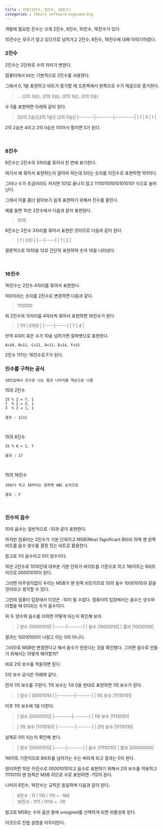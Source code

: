 ```yaml
---
title : 진법(2진수, 8진수, 16진수)
categories : theory software-engineering
---
```


개발에 필요한 진수는 크게 2진수, 8진수, 10진수, 16진수가 있다.

10진수는 모두가 알고 있으므로 넘어가고 2진수, 8진수, 16진수에 대해 이야기하겠다.


### 2진수

2진수는 2단위로 수의 자리가 변한다.


컴퓨터에서 bit는 기본적으로 2진수를 사용한다. 

그래서 0, 1을 표현하고 비트가 증가할 때 오른쪽에서 왼쪽으로 수가 제곱으로 증가한다.

> ....(2의 3승), (2의 2승), (2의 1승), (2의 0승)

수 5를 표현하면 아래와 같이 된다.

> |(2의 2승)|(2의 1승)| (2의 0승)|
  |--------|---------|----------|
  |  1     |     0   |    1     | 
                 

2의 2승은 4이고 2의 0승은 1이어서 합치면 5가 된다.

<br>

### 8진수

8진수는 2진수의 3자리를 묶어서 한 번에 표기한다.

여기서 왜 묶어서 표현하는지 알아야 하는데 5라는 숫자를 이진수로 표현하면 101이다.

그러나 수가 조금이라도 커지면 101로 끝나지 않고 1111011010101010101 식으로 늘어난다.

그래서 이를 좀더 알아보기 쉽게 표현하기 위해서 진수를 올린다.

예를 들면 10은 2진수에서 다음과 같이 표현된다. 

> 1010

8진수는 2진수 3자리를 묶어서 표현한 것이므로 다음과 같이 된다.

> | 1 | 010 |
  |---|-----|
  | 1 |  2  |

결론적으로 1010을 12로 간단히 표현하여 숫자 10을 나타낸다.

<br>

### 16진수

16진수는 2진수 4자리를 묶어서 표현한다.

100이라는 숫자를 2진수로 변경하면 다음과 같다.

> 1110100

위 2진수의 각자리를 4자리씩 묶어서 표현하면 16진수가 된다.

> | 111 | 0100 |
  |-----|------|
  | 7   |  4   |


만약 4자리 묶은 수가 10을 넘어가면 알파벳으로 표현한다.

`A=10, B=11, C=12, D=13, E=14, F=15`

2진수 1111는 16진수로 F가 된다.



### 진수를 구하는 공식

`10진값에서 진수로 나눈 몫과 나머지를 역순으로 나열`

15의 2진수
```
15 % 2 = 7, 1
7  % 2 = 3, 1
3  % 2 = 1, 1

결과 : 1111
```

<br>

15의 8진수
```
15 % 8 = 1, 7

결과 : 17
```


<br>

15의 16진수
```
16보다 작고 10부터는 알파벳 ABC 순이므로

결과 : F
```

<br>

### 진수의 음수

10의 음수는 일반적으로 -10과 같이 표현한다.

하지만 컴퓨터는 2진수가 기본 단위이고 MSB(Most Significant Bit)라 하여 맨 왼쪽 비트를 음수 양수를 결정 짓는 비트로 활용한다.

참고로 1이 음수이고 0이 양수이다.

10은 2진수로 1010인데 대부분 기본 단위가 바이트를 기준으로 하고 1바이트는 8비트이므로 00001010이 된다.

그러면 아무생각없이 우리는 MSB가 맨 왼쪽 비트이므로 10의 음수  10001010과 같을 것이라고 생각할 수 있다.

그런데 컴퓨터 입장에서 이것은 -10이 될 수없다. 컴퓨터의 입장에서는 음수는 양수와 더했을 때 0이되는 수가 음수이다.

위 두 양수와 음수를 더하면 어떻게 되는지 확인해 보자.

>| 양수 |00001010|
 |------|--------|
 | 음수 |10001010|
 | 결과 |10010100|


결과는 10010100이 나왔고 이는 0이 아니다.

그러므로 MSB만 변경한다고 해서 음수가 안된다는 것을 확인했다. 그러면 음수로 만들기 위해서는 어떻게 해야할까?

바로 2의 보수를 적용하면 된다.

2의 보수 공식은 아래와 같다.


먼저 1의 보수를 구한다. 1의 보수는 1과 0을 반대로 표현하면 1의 보수가 된다.

> | 양수    | 00001010 |
  |---------|--------|
  | 1의 보수  |11110101|


이후 1의 보수에 1을 더한다.

> | 양수    |00001010|
  |---------|--------|
  | 1의 보수 |11110101|


> | 1의 보수 |11110101|
  |---------|--------|
  | 2의 보수 |11110110|


실제로 0이 되는지 확인해 본다.


>| 양수 |00001010|
 |------|--------|
 | 음수 |11110110|
 | 결과 |00000000|


1바이트 기준이므로 8비트를 넘어가는 수는 버리게 되고 결과는 0이 된다.

정리하면 10은 이진수로 00001010이고 음수로 표현하기 위해서 2의 보수를 적용하고 11110110 맨 왼쪽은 MSB 이므로 수로 표현하면 -112이 된다.

나머지 8진수, 16진수는 규칙은 동일하며 다음과 같이 된다.

> 8진수  : 11 / 110 / 110  = -166 <br>
> 16진수 : 1111 / 0110  = -76



참고로 MSB는 수의 옵션 중에 unsigned를 선택하게 되면 비활성화 된다.

이것으로 진법 설명을 마무리한다.




























